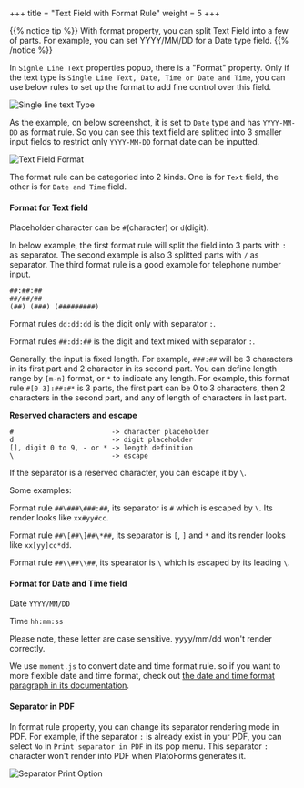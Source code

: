+++
title = "Text Field with Format Rule"
weight = 5
+++

{{% notice tip  %}}
<a name="HM-EDITOR-010" class="anchor"></a>
With format property, you can split Text Field into a few of parts. For example, you can set YYYY/MM/DD for a Date type field.
{{% /notice %}}

In `Signle Line Text` properties popup, there is a "Format" property. Only if the text type is `Single Line Text, Date, Time or Date and Time`, you can use below rules to set up the format to add fine control over this field.

![Single line text Type](/images/page/form/text-type.png)

As the example, on below screenshot, it is set to `Date` type and has `YYYY-MM-DD` as format rule. So you can see this text field are splitted into 3 smaller input fields to restrict only `YYYY-MM-DD` format date can be inputted.

![Text Field Format](/images/page/form/text-format.png)

The format rule can be categoried into 2 kinds. One is for `Text` field, the other is for `Date and Time` field. 

#### Format for Text field 

Placeholder character can be `#`(character) or `d`(digit).  


In below example, the first format rule will split the field into 3 parts with `:` as separator.  The second example is also 3 splitted parts with `/` as separator. The third format rule is a good example for telephone number input.

```
##:##:##
##/##/##
(##) (###) (#########)
```

Format rules `dd:dd:dd` is  the digit only with separator  `:`. 

Format rules `##:dd:##` is the digit and text mixed with separator  `:`. 


Generally, the input is fixed length. For example, `###:##` will be 3 characters in its first part and 2 character in its second part. You can define length range by `[m-n]` format, or `*` to indicate any length. For example, this format rule `#[0-3]:##:#*` is 3 parts,  the first part can be 0 to 3 characters, then 2 characters in the second part, and any of length of characters in last part.

**Reserved characters and escape**

```
#                        -> character placeholder
d                        -> digit placeholder
[], digit 0 to 9, - or * -> length definition
\                        -> escape 
```

If the separator is a reserved character, you can escape it by `\`.  

Some examples: 

Format rule `##\###\###:##`, its separator is `#` which is escaped by `\`. Its render looks like `xx#yy#cc`.

Format rule `##\[##\]##\*##`, its separator is `[`,  `]` and `*` and its render looks like `xx[yy]cc*dd`. 

Format rule `##\\##\\##`, its spearator is `\` which is escaped by its leading `\`.


#### Format for Date and Time field 

Date `YYYY/MM/DD`

Time `hh:mm:ss`

Please note, these letter are case sensitive. yyyy/mm/dd won't render correctly.

We use `moment.js` to convert date and time format rule. so if you want to more flexible date and time format, check out [the date and time format paragraph in its documentation](http://momentjs.com/docs/).


#### Separator in PDF
In format rule property, you can change its separator rendering mode in PDF. For example, if the separator `:` is already exist in your PDF, you can select `No` in `Print separator in PDF` in its pop menu. This separator `:` character won't render into PDF when PlatoForms generates it.

![Separator Print Option](/images/page/form/separator-print.png)